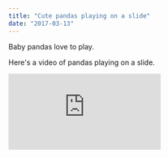 ```yaml
---
title: "Cute pandas playing on a slide"
date: "2017-03-13"
---
```


Baby pandas love to play.

Here's a video of pandas playing on a slide.

<div class="iframe-container">
    <iframe src="https://www.youtube.com/embed/6OhGfgjGTYo" frameborder="0" allowfullscreen></iframe>
</div>
